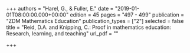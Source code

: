 +++
authors = "Harel, G., & Fuller, E."
date = "2019-01-01T08:00:00.000+00:00"
edition = 45
pages = "497 - 499"
publication = "ZDM Mathematics Education"
publication_types = ["2"]
selected = false
title = "Reid, D.A. and Knipping, C.: Proof in mathematics education: Research, learning, and teaching"
url_pdf = ""

+++
